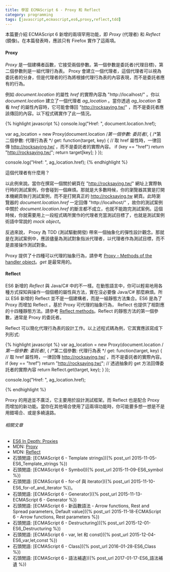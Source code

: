 ```yaml
---
title: 學習 ECMAScript 6 - Proxy 和 Reflect
category: programming
tags: [javascript,ecmascript,es6,proxy,reflect,tdd]
---
```


本篇要介紹 ECMAScript 6 新增的兩項罕用功能，即 <dfn>Proxy</dfn> (代理者) 和 <dfn>Reflect</dfn> (鏡像)。在本篇發表時，應該只有 Firefox 實作了這兩項。

<!--more-->

#### Proxy

<dfn>Proxy</dfn> 是一個建構者函數，它接受兩個參數。第一個參數是委託者(代理目標)，第二個參數則是一組代理行為表。 Proxy 會建立一個代理者，這個代理者可以視為委託者的分身，但是代理者的行為將根據代理行為表的內容表現，而不是委託者應有的行為。

例如 <var>document.location</var> 的屬性 <var>href</var> 的實際內容為 "http://localhost/" 。你以 <var>document.location</var> 建立了一個代理者 <var>ag_location</var> 。當你透過 <var>ag_location</var> 查看 <var>href</var> 的屬性內容時，它可能會傳回 "http://rocksaying.tw/" ，而不是委託者應該傳回的內容。以下程式碼實作了此一情況。

{% highlight javascript %}
console.log("Href: ", document.location.href);

var ag_location = new Proxy(document.location /*第一個參數: 委託者*/,
{ /*第二個參數: 代理行為表 */
    get: function(target, key) {
        // 取 href 屬性時，一律回傳 http://rocksaying.tw/ ，而不是委託者的實際內容。
        if (key == "href")
            return "http://rocksaying.tw/";
        return target[key];
    }
});

console.log("Href: ", ag_location.href);
{% endhighlight %}

這個代理者有什麼用？

以此例來說。當你在撰寫一個關於網頁在 "http://rocksaying.tw/" 網址上實際執行時的測試案例，你會碰到一個麻煩。那就是大多數時候，你的瀏覽器其實是打開本機網頁執行測試案例，而不是打開真正的 http://rocksaying.tw 網頁。此時瀏覽器的 <var>document.location.href</var> 一定回傳 "http://localhost/" ，故你的測試案例中關於 <var>document.location.href</var> 的斷言都不成立，也就不能跑完測試案例。這個時候，你就需要用上一段程式碼所實作的代理者充當測試目標了，也就是測試案例術語中常說的 <dfn>mock object</dfn>。

反過來說， Proxy 為 TDD (測試驅動開發) 帶來一個抽象化的彈性設計觀念。那就是在測試案例中，應該儘量為測試對象指派代理者，以代理者作為測試目標，而不是直接操作測試對象。

Proxy 提供了十四種可以代理的抽象行為，請參考 [Proxy - Methods of the handler object](https://developer.mozilla.org/en-US/docs/Web/JavaScript/Reference/Global_Objects/Proxy#Methods_of_the_handler_object)。<dfn>get</dfn> 是最常用的。

#### Reflect

ES6 新增的 <dfn>Reflect</dfn> 與 Java/C# 中的不一樣。在動態語言中，你可以輕易地用各種方式探知與操作一個個體的屬性與方法，實在沒必要像 Java/C# 那麼麻煩。所以 ES6 新增的 Reflect 並不是一個建構者，而是一組靜態方法集合。ES6 是為了 Proxy 而增加 Reflect 。基於 Proxy 可代理的抽象行為， Reflect 也提供了相對應的十四種靜態方法。請參考 [Reflect methods](https://developer.mozilla.org/en-US/docs/Web/JavaScript/Reference/Global_Objects/Reflect)。Reflect 的靜態方法的第一個參數，通常是 Proxy 的委託者。

Reflect 可以簡化代理行為表的設計工作。以上述程式碼為例，它其實應該寫成下列形式:

{% highlight javascript %}
var ag_location = new Proxy(document.location /*第一個參數: 委託者*/,
{ /*第二個參數: 代理行為表 */
    get: function(target, key) {
        // 取 href 屬性時，一律回傳 http://rocksaying.tw/ ，而不是委託者的實際內容。
        if (key == "href")
            return "http://rocksaying.tw/";
        // 透過抽象的 get 方法回傳委託者的實際內容
        return Reflect.get(target, key);
    }
});

console.log("Href: ", ag_location.href);

{% endhighlight %}

Proxy 的用途並不廣泛，它主要用於設計測試框架。而 Reflect 也是配合 Proxy 而增加的新功能。當你在其他場合使用了這兩項功能時，你可能要多想一想是不是用錯場合、或是多繞遠路。

###### 相關文章

* [ES6 In Depth: Proxies](https://hacks.mozilla.org/2015/07/es6-in-depth-proxies-and-reflect/)
* MDN: [Proxy](https://developer.mozilla.org/en-US/docs/Web/JavaScript/Reference/Global_Objects/Proxy)
* MDN: [Reflect](https://developer.mozilla.org/en-US/docs/Web/JavaScript/Reference/Global_Objects/Reflect)
* 石頭閒語: [ECMAScript 6 - Template strings]({% post_url 2015-11-05-ES6_Template_strings %})
* 石頭閒語: [ECMAScript 6 - Symbol]({% post_url 2015-11-09-ES6_symbol %})
* 石頭閒語: [ECMAScript 6 - for-of 與 iterator]({% post_url 2015-11-10-ES6_for-of_and_iterator %})。
* 石頭閒語: [ECMAScript 6 - Generator]({% post_url 2015-11-13-ECMAScript 6 - Generator %})
* 石頭閒語: [ECMAScript 6 - 新函數語法 - Arrow functions, Rest and Spread parameters, Default value]({% post_url 2015-11-18-ECMAScript 6 - Arrow functions, Rest parameters %})
* 石頭閒語: [ECMAScript 6 - Destructuring]({% post_url 2015-12-01-ES6_Destructuring %})
* 石頭閒語: [ECMAScript 6 - var, let 和 const]({% post_url 2015-12-04-ES6_var,let,const %})
* 石頭閒語: [ECMAScript 6 - Class]({% post_url 2016-01-28-ES6_Class %})
* 石頭閒語: [ECMAScript 6 - 語法補遺]({% post_url 2017-01-17-ES6_語法補遺 %})
